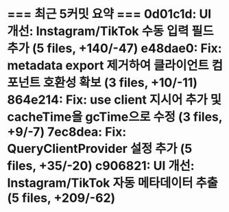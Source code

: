 === 최근 5커밋 요약 ===
0d01c1d: UI 개선: Instagram/TikTok 수동 입력 필드 추가 (5 files, +140/-47)
e48dae0: Fix: metadata export 제거하여 클라이언트 컴포넌트 호환성 확보 (3 files, +10/-11)
864e214: Fix: use client 지시어 추가 및 cacheTime을 gcTime으로 수정 (3 files, +9/-7)
7ec8dea: Fix: QueryClientProvider 설정 추가 (5 files, +35/-20)
c906821: UI 개선: Instagram/TikTok 자동 메타데이터 추출 (5 files, +209/-62)
=======================
